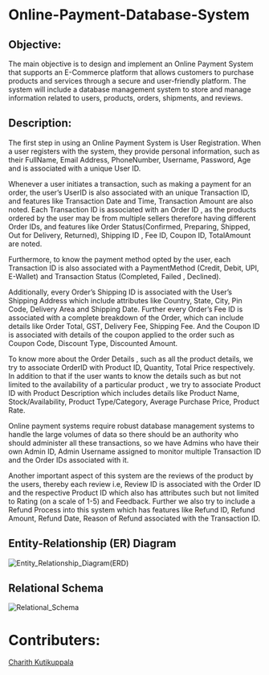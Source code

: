 # Online-Payment-Database-System

## Objective:

The main objective is to design and implement an Online Payment
System that supports an E-Commerce platform that allows
customers to purchase products and services through a secure and
user-friendly platform. The system will include a database
management system to store and manage information related to
users, products, orders, shipments, and reviews.


## Description:

The first step in using an Online Payment System is User Registration. When a
user registers with the system, they provide personal information, such as their
FullName, Email Address, PhoneNumber, Username, Password, Age and is
associated with a unique User ID.

Whenever a user initiates a transaction, such as making a payment for an
order, the user’s UserID is also associated with an unique Transaction ID, and
features like Transaction Date and Time, Transaction Amount are also noted.
Each Transaction ID is associated with an Order ID , as the products ordered by
the user may be from multiple sellers therefore having different Order IDs, and
features like Order Status(Confirmed, Preparing, Shipped, Out for Delivery,
Returned), Shipping ID , Fee ID, Coupon ID, TotalAmount are noted.

Furthermore, to know the payment method opted by the user, each
Transaction ID is also associated with a PaymentMethod (Credit, Debit, UPI,
E-Wallet) and Transaction Status (Completed, Failed , Declined).

Additionally, every Order’s Shipping ID is associated with the User’s Shipping
Address which include attributes like Country, State, City, Pin Code, Delivery
Area and Shipping Date. Further every Order’s Fee ID is associated with a
complete breakdown of the Order, which can include details like Order Total,
GST, Delivery Fee, Shipping Fee. And the Coupon ID is associated with details of
the coupon applied to the order such as Coupon Code, Discount Type,
Discounted Amount.

To know more about the Order Details , such as all the product details, we try
to associate OrderID with Product ID, Quantity, Total Price respectively. In
addition to that if the user wants to know the details such as but not limited
to the availability of a particular product , we try to associate Product ID with
Product Description which includes details like Product Name,
Stock/Availability, Product Type/Category, Average Purchase Price, Product
Rate.

Online payment systems require robust database management systems to
handle the large volumes of data so there should be an authority who should
administer all these transactions, so we have Admins who have their own
Admin ID, Admin Username assigned to monitor multiple Transaction ID and
the Order IDs associated with it.

Another important aspect of this system are the reviews of the product by the
users, thereby each review i.e, Review ID is associated with the Order ID and
the respective Product ID which also has attributes such but not limited to
Rating (on a scale of 1-5) and Feedback. Further we also try to include a Refund
Process into this system which has features like Refund ID, Refund Amount,
Refund Date, Reason of Refund associated with the Transaction ID.

## Entity-Relationship (ER) Diagram

![Entity_Relationship_Diagram(ERD)](https://github.com/Harsh62004/Online-Payment-System/assets/94214306/50664b1d-b07a-42ea-b51c-9cee3c8abc50)

## Relational Schema
![Relational_Schema](https://github.com/Harsh62004/Online-Payment-System/assets/94214306/7031c376-6127-4918-8570-87b62cd90493)

# Contributers:

[Charith Kutikuppala](https://github.com/itsmeck24)  

